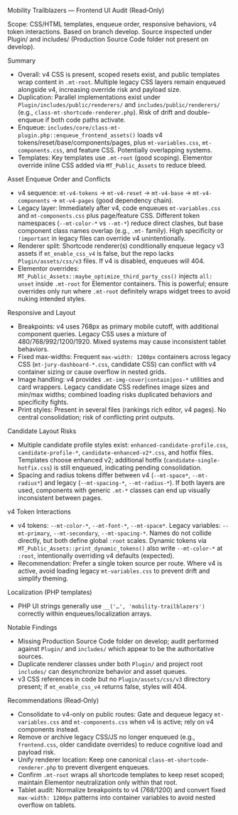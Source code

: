 Mobility Trailblazers — Frontend UI Audit (Read‑Only)

Scope: CSS/HTML templates, enqueue order, responsive behaviors, v4 token interactions. Based on branch develop. Source inspected under Plugin/ and includes/ (Production Source Code folder not present on develop).

Summary
- Overall: v4 CSS is present, scoped resets exist, and public templates wrap content in `.mt-root`. Multiple legacy CSS layers remain enqueued alongside v4, increasing override risk and payload size.
- Duplication: Parallel implementations exist under `Plugin/includes/public/renderers/` and `includes/public/renderers/` (e.g., `class-mt-shortcode-renderer.php`). Risk of drift and double-enqueue if both code paths activate.
- Enqueue: `includes/core/class-mt-plugin.php::enqueue_frontend_assets()` loads v4 tokens/reset/base/components/pages, plus `mt-variables.css`, `mt-components.css`, and feature CSS. Potentially overlapping systems.
- Templates: Key templates use `.mt-root` (good scoping). Elementor override inline CSS added via `MT_Public_Assets` to reduce bleed.

Asset Enqueue Order and Conflicts
- v4 sequence: `mt-v4-tokens` → `mt-v4-reset` → `mt-v4-base` → `mt-v4-components` → `mt-v4-pages` (good dependency chain).
- Legacy layer: Immediately after v4, code enqueues `mt-variables.css` and `mt-components.css` plus page/feature CSS. Different token namespaces (`--mt-color-*` vs `--mt-*`) reduce direct clashes, but base component class names overlap (e.g., `.mt-` family). High specificity or `!important` in legacy files can override v4 unintentionally.
- Renderer split: Shortcode renderer(s) conditionally enqueue legacy v3 assets if `mt_enable_css_v4` is false, but the repo lacks `Plugin/assets/css/v3` files. If v4 is disabled, enqueues will 404.
- Elementor overrides: `MT_Public_Assets::maybe_optimize_third_party_css()` injects `all: unset` inside `.mt-root` for Elementor containers. This is powerful; ensure overrides only run where `.mt-root` definitely wraps widget trees to avoid nuking intended styles.

Responsive and Layout
- Breakpoints: v4 uses 768px as primary mobile cutoff, with additional component queries. Legacy CSS uses a mixture of 480/768/992/1200/1920. Mixed systems may cause inconsistent tablet behaviors.
- Fixed max-widths: Frequent `max-width: 1200px` containers across legacy CSS (`mt-jury-dashboard-*.css`, candidate CSS) can conflict with v4 container sizing or cause overflow in nested grids.
- Image handling: v4 provides `.mt-img-cover|contain|pos-*` utilities and card wrappers. Legacy candidate CSS redefines image sizes and min/max widths; combined loading risks duplicated behaviors and specificity fights.
- Print styles: Present in several files (rankings rich editor, v4 pages). No central consolidation; risk of conflicting print outputs.

Candidate Layout Risks
- Multiple candidate profile styles exist: `enhanced-candidate-profile.css`, `candidate-profile-*`, `candidate-enhanced-v2*.css`, and hotfix files. Templates choose enhanced v2; additional hotfix (`candidate-single-hotfix.css`) is still enqueued, indicating pending consolidation.
- Spacing and radius tokens differ between v4 (`--mt-space*`, `--mt-radius*`) and legacy (`--mt-spacing-*`, `--mt-radius-*`). If both layers are used, components with generic `.mt-*` classes can end up visually inconsistent between pages.

v4 Token Interactions
- v4 tokens: `--mt-color-*`, `--mt-font-*`, `--mt-space*`. Legacy variables: `--mt-primary`, `--mt-secondary`, `--mt-spacing-*`. Names do not collide directly, but both define global `:root` scales. Dynamic tokens via `MT_Public_Assets::print_dynamic_tokens()` also write `--mt-color-*` at `:root`, intentionally overriding v4 defaults (expected).
- Recommendation: Prefer a single token source per route. Where v4 is active, avoid loading legacy `mt-variables.css` to prevent drift and simplify theming.

Localization (PHP templates)
- PHP UI strings generally use `__('…', 'mobility-trailblazers')` correctly within enqueues/localization arrays.

Notable Findings
- Missing Production Source Code folder on develop; audit performed against `Plugin/` and `includes/` which appear to be the authoritative sources.
- Duplicate renderer classes under both `Plugin/` and project root `includes/` can desynchronize behavior and asset queues.
- v3 CSS references in code but no `Plugin/assets/css/v3` directory present; if `mt_enable_css_v4` returns false, styles will 404.

Recommendations (Read‑Only)
- Consolidate to v4-only on public routes: Gate and dequeue legacy `mt-variables.css` and `mt-components.css` when v4 is active; rely on v4 components instead.
- Remove or archive legacy CSS/JS no longer enqueued (e.g., `frontend.css`, older candidate overrides) to reduce cognitive load and payload risk.
- Unify renderer location: Keep one canonical `class-mt-shortcode-renderer.php` to prevent divergent enqueues.
- Confirm `.mt-root` wraps all shortcode templates to keep reset scoped; maintain Elementor neutralization only within that root.
- Tablet audit: Normalize breakpoints to v4 (768/1200) and convert fixed `max-width: 1200px` patterns into container variables to avoid nested overflow on tablets.
